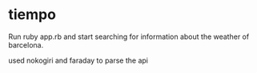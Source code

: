 # tiempo

Run ruby app.rb and start searching for information about the weather of barcelona. 

used nokogiri and faraday to parse the api
